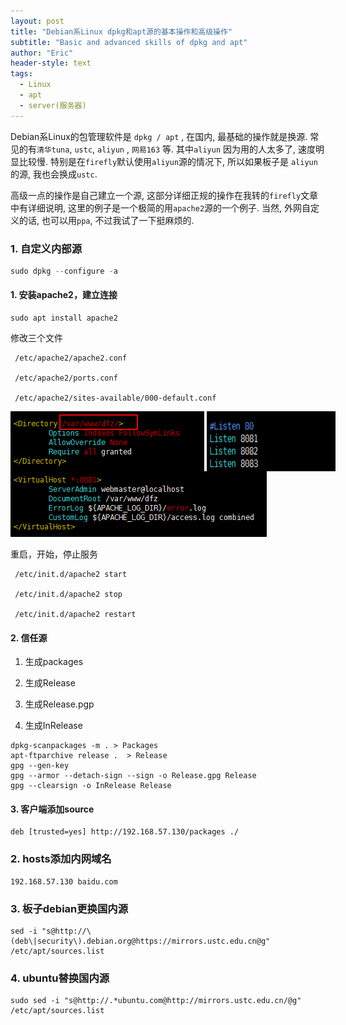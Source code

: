 ```yaml
---
layout: post
title: "Debian系Linux dpkg和apt源的基本操作和高级操作"
subtitle: "Basic and advanced skills of dpkg and apt"
author: "Eric"
header-style: text
tags:
  - Linux
  - apt
  - server(服务器)
---
```




Debian系Linux的包管理软件是 `dpkg / apt` , 在国内, 最基础的操作就是换源. 常见的有`清华tuna`, `ustc`, `aliyun` , `网易163` 等. 其中`aliyun` 因为用的人太多了, 速度明显比较慢. 特别是在`firefly`默认使用`aliyun`源的情况下, 所以如果板子是 `aliyun`的源, 我也会换成`ustc`. 

高级一点的操作是自己建立一个源, 这部分详细正规的操作在我转的`firefly`文章中有详细说明, 这里的例子是一个极简的用`apache2`源的一个例子. 当然, 外网自定义的话, 也可以用`ppa`, 不过我试了一下挺麻烦的.




### 1. 自定义内部源

```python
sudo dpkg --configure -a
```



#### 1. 安装apache2，建立连接

```shell
sudo apt install apache2
```

修改三个文件

```shell
 /etc/apache2/apache2.conf
  
 /etc/apache2/ports.conf
  
 /etc/apache2/sites-available/000-default.conf
```

<html>
<div style="display: flex; width:400dp;">
	<img src="/img/in-post/dpkg1.png"/> &nbsp;
	<img src="/img/in-post/dpkg2.png"/> &nbsp;
</div>
	<img src="/img/in-post/dpkg3.png"/>
</html>


重启，开始，停止服务

```shell
 /etc/init.d/apache2 start
  
 /etc/init.d/apache2 stop
  
 /etc/init.d/apache2 restart
```



#### 2. 信任源

1. 生成packages

1. 生成Release

1. 生成Release.pgp

1. 生成InRelease

```shell
dpkg-scanpackages -m . > Packages
apt-ftparchive release .  > Release
gpg --gen-key
gpg --armor --detach-sign --sign -o Release.gpg Release
gpg --clearsign -o InRelease Release
```



#### 3. 客户端添加source

```shell
deb [trusted=yes] http://192.168.57.130/packages ./
```



### 2.  hosts添加内网域名

```shell
192.168.57.130 baidu.com
```



### 3.  板子debian更换国内源

```shell
sed -i "s@http://\(deb\|security\).debian.org@https://mirrors.ustc.edu.cn@g" /etc/apt/sources.list
```



### 4.  ubuntu替换国内源

```shell
sudo sed -i "s@http://.*ubuntu.com@http://mirrors.ustc.edu.cn/@g" /etc/apt/sources.list
```